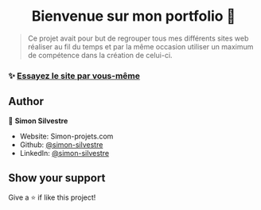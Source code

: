 <h1 align="center">Bienvenue sur mon portfolio  👋</h1>

> Ce projet avait pour but de regrouper tous mes différents sites web réaliser au fil du temps et par la même occasion utiliser un maximum de compétence dans la création de celui-ci.

### ✨ [Essayez le site par vous-même](https://simon-projets.com)

## Author

👤 **Simon Silvestre**

* Website: Simon-projets.com
* Github: [@simon-silvestre](https://github.com/simon-silvestre)
* LinkedIn: [@simon-silvestre](https://linkedin.com/in/simon-silvestre)

## Show your support

Give a ⭐️ if like this project!

